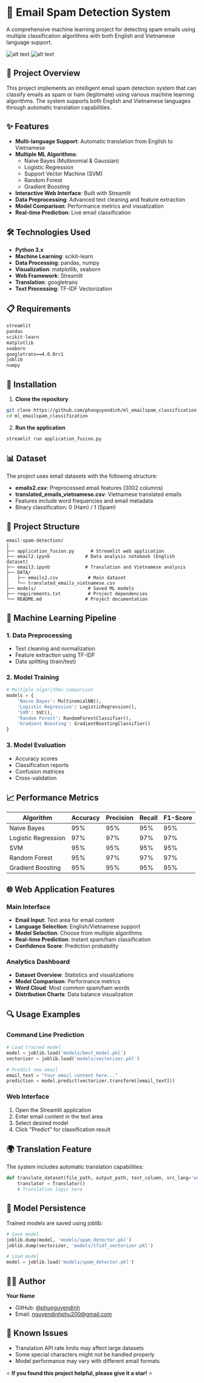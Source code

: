 # 📧 Email Spam Detection System

A comprehensive machine learning project for detecting spam emails using multiple classification algorithms with both English and Vietnamese language support.

![alt text](images/image.png)
![alt text](images/image2.png)
## 🎯 Project Overview

This project implements an intelligent email spam detection system that can classify emails as spam or ham (legitimate) using various machine learning algorithms. The system supports both English and Vietnamese languages through automatic translation capabilities.

## ✨ Features

- **Multi-language Support**: Automatic translation from English to Vietnamese
- **Multiple ML Algorithms**: 
  - Naive Bayes (Multinomial & Gaussian)
  - Logistic Regression
  - Support Vector Machine (SVM)
  - Random Forest
  - Gradient Boosting
- **Interactive Web Interface**: Built with Streamlit
- **Data Preprocessing**: Advanced text cleaning and feature extraction
- **Model Comparison**: Performance metrics and visualization
- **Real-time Prediction**: Live email classification

## 🛠️ Technologies Used

- **Python 3.x**
- **Machine Learning**: scikit-learn
- **Data Processing**: pandas, numpy
- **Visualization**: matplotlib, seaborn
- **Web Framework**: Streamlit
- **Translation**: googletrans
- **Text Processing**: TF-IDF Vectorization

## 📋 Requirements

```txt
streamlit
pandas
scikit-learn
matplotlib
seaborn
googletrans==4.0.0rc1
joblib
numpy
```

## 🚀 Installation

1. **Clone the repository**
```bash
git clone https://github.com/phunguyendinh/ml_emailspam_classification.git
cd ml_emailspam_classification
```

2. **Run the application**
```bash
streamlit run application_fusion.py
```

## 📊 Dataset

The project uses email datasets with the following structure:
- **emails2.csv**: Preprocessed email features (3002 columns)
- **translated_emails_vietnamese.csv**: Vietnamese translated emails
- Features include word frequencies and email metadata
- Binary classification: 0 (Ham) / 1 (Spam)

## 🔧 Project Structure

```
email-spam-detection/
│
├── application_fusion.py      # Streamlit web application
├── email2.ipynb             # Data analysis notebook (English dataset)
├── email3.ipynb             # Translation and Vietnamese analysis
├── DATA/
│   ├── emails2.csv           # Main dataset
│   └── translated_emails_vietnamese.csv
├── models/                   # Saved ML models
├── requirements.txt          # Project dependencies
└── README.md                # Project documentation
```

## 🧠 Machine Learning Pipeline

### 1. Data Preprocessing
- Text cleaning and normalization
- Feature extraction using TF-IDF
- Data splitting (train/test)

### 2. Model Training
```python
# Multiple algorithms comparison
models = {
    'Naive Bayes': MultinomialNB(),
    'Logistic Regression': LogisticRegression(),
    'SVM': SVC(),
    'Random Forest': RandomForestClassifier(),
    'Gradient Boosting': GradientBoostingClassifier()
}
```

### 3. Model Evaluation
- Accuracy scores
- Classification reports
- Confusion matrices
- Cross-validation

## 📈 Performance Metrics

| Algorithm | Accuracy | Precision | Recall | F1-Score |
|-----------|----------|-----------|--------|----------|
| Naive Bayes | 95% | 95% | 95% | 95% |
| Logistic Regression | 97% | 97% | 97% | 97% |
| SVM | 95% | 95% | 95% | 95% |
| Random Forest | 95% | 97% | 97% | 97% |
| Gradient Boosting | 95% | 95% | 95% | 95% |

## 🌐 Web Application Features

### Main Interface
- **Email Input**: Text area for email content
- **Language Selection**: English/Vietnamese support
- **Model Selection**: Choose from multiple algorithms
- **Real-time Prediction**: Instant spam/ham classification
- **Confidence Score**: Prediction probability

### Analytics Dashboard
- **Dataset Overview**: Statistics and visualizations
- **Model Comparison**: Performance metrics
- **Word Cloud**: Most common spam/ham words
- **Distribution Charts**: Data balance visualization

## 🔍 Usage Examples

### Command Line Prediction
```python
# Load trained model
model = joblib.load('models/best_model.pkl')
vectorizer = joblib.load('models/vectorizer.pkl')

# Predict new email
email_text = "Your email content here..."
prediction = model.predict(vectorizer.transform([email_text]))
```

### Web Interface
1. Open the Streamlit application
2. Enter email content in the text area
3. Select desired model
4. Click "Predict" for classification result

## 🌍 Translation Feature

The system includes automatic translation capabilities:

```python
def translate_dataset(file_path, output_path, text_column, src_lang='en', dest_lang='vi'):
    translator = Translator()
    # Translation logic here
```

## 📝 Model Persistence

Trained models are saved using joblib:
```python
# Save model
joblib.dump(model, 'models/spam_detector.pkl')
joblib.dump(vectorizer, 'models/tfidf_vectorizer.pkl')

# Load model
model = joblib.load('models/spam_detector.pkl')
```

## 👨‍💻 Author

**Your Name**
- GitHub: [@phunguyendinh](https://github.com/phunguyendinh)
- Email: nguyendinhphu200@gmail.com

## 🐛 Known Issues

- Translation API rate limits may affect large datasets
- Some special characters might not be handled properly
- Model performance may vary with different email formats

⭐ **If you found this project helpful, please give it a star!** ⭐